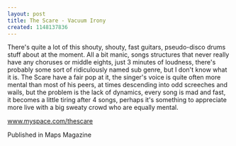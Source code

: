 ```yaml
---
layout: post
title: The Scare - Vacuum Irony
created: 1148137836
---
```

There's quite a lot of this shouty, shouty, fast guitars, pseudo-disco drums stuff about at the moment. All a bit manic, songs structures that never really have any choruses or middle eights, just 3 minutes of loudness, there's probably some sort of ridiculously named sub genre, but I don't know what it is. The Scare have a fair pop at it, the singer's voice is quite often more mental than most of his peers, at times descending into odd screeches and wails, but the problem is the lack of dynamics, every song is mad and fast, it becomes a little tiring after 4 songs, perhaps it's something to appreciate more live with a big sweaty crowd who are equally mental.

<a href='http://www.myspace.com/thescare' target='_blank'>www.myspace.com/thescare</a>


Published in Maps Magazine
